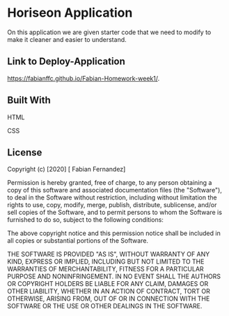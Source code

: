 # Horiseon Application

On this application we are given starter code that we need to modify to make it cleaner and easier to understand.

## Link to Deploy-Application

<https://fabianffc.github.io/Fabian-Homework-week1/>.

## Built With

HTML

CSS  

## License  

Copyright (c) [2020] [ Fabian Fernandez]

Permission is hereby granted, free of charge, to any person obtaining a copy of this software and associated documentation files (the "Software"), to deal in the Software without restriction, including without limitation the rights to use, copy, modify, merge, publish, distribute, sublicense, and/or sell copies of the Software, and to permit persons to whom the Software is furnished to do so, subject to the following conditions:

The above copyright notice and this permission notice shall be included in all copies or substantial portions of the Software.

THE SOFTWARE IS PROVIDED "AS IS", WITHOUT WARRANTY OF ANY KIND, EXPRESS OR IMPLIED, INCLUDING BUT NOT LIMITED TO THE WARRANTIES OF MERCHANTABILITY, FITNESS FOR A PARTICULAR PURPOSE AND NONINFRINGEMENT. IN NO EVENT SHALL THE AUTHORS OR COPYRIGHT HOLDERS BE LIABLE FOR ANY CLAIM, DAMAGES OR OTHER LIABILITY, WHETHER IN AN ACTION OF CONTRACT, TORT OR OTHERWISE, ARISING FROM, OUT OF OR IN CONNECTION WITH THE SOFTWARE OR THE USE OR OTHER DEALINGS IN THE SOFTWARE.